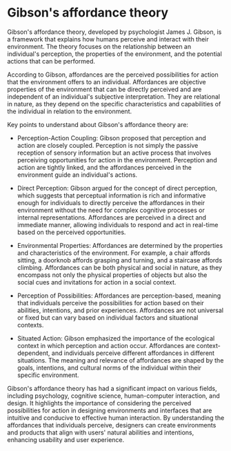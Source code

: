 # Gibson's affordance theory

Gibson's affordance theory, developed by psychologist James J. Gibson, is a framework that explains how humans perceive and interact with their environment. The theory focuses on the relationship between an individual's perception, the properties of the environment, and the potential actions that can be performed.

According to Gibson, affordances are the perceived possibilities for action that the environment offers to an individual. Affordances are objective properties of the environment that can be directly perceived and are independent of an individual's subjective interpretation. They are relational in nature, as they depend on the specific characteristics and capabilities of the individual in relation to the environment.

Key points to understand about Gibson's affordance theory are:

* Perception-Action Coupling: Gibson proposed that perception and action are closely coupled. Perception is not simply the passive reception of sensory information but an active process that involves perceiving opportunities for action in the environment. Perception and action are tightly linked, and the affordances perceived in the environment guide an individual's actions.

* Direct Perception: Gibson argued for the concept of direct perception, which suggests that perceptual information is rich and informative enough for individuals to directly perceive the affordances in their environment without the need for complex cognitive processes or internal representations. Affordances are perceived in a direct and immediate manner, allowing individuals to respond and act in real-time based on the perceived opportunities.

* Environmental Properties: Affordances are determined by the properties and characteristics of the environment. For example, a chair affords sitting, a doorknob affords grasping and turning, and a staircase affords climbing. Affordances can be both physical and social in nature, as they encompass not only the physical properties of objects but also the social cues and invitations for action in a social context.

* Perception of Possibilities: Affordances are perception-based, meaning that individuals perceive the possibilities for action based on their abilities, intentions, and prior experiences. Affordances are not universal or fixed but can vary based on individual factors and situational contexts.

* Situated Action: Gibson emphasized the importance of the ecological context in which perception and action occur. Affordances are context-dependent, and individuals perceive different affordances in different situations. The meaning and relevance of affordances are shaped by the goals, intentions, and cultural norms of the individual within their specific environment.

Gibson's affordance theory has had a significant impact on various fields, including psychology, cognitive science, human-computer interaction, and design. It highlights the importance of considering the perceived possibilities for action in designing environments and interfaces that are intuitive and conducive to effective human interaction. By understanding the affordances that individuals perceive, designers can create environments and products that align with users' natural abilities and intentions, enhancing usability and user experience.
